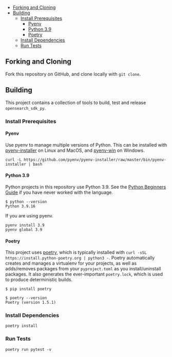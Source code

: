 - [Forking and Cloning](#forking-and-cloning)
- [Building](#building)
  - [Install Prerequisites](#install-prerequisites)
    - [Pyenv](#pyenv)
    - [Python 3.9](#python-39)
    - [Poetry](#poetry)
  - [Install Dependencies](#install-dependencies)
  - [Run Tests](#run-tests)

## Forking and Cloning

Fork this repository on GitHub, and clone locally with `git clone`.

## Building

This project contains a collection of tools to build, test and release `opensearch_sdk_py`.

### Install Prerequisites

#### Pyenv

Use pyenv to manage multiple versions of Python. This can be installed with [pyenv-installer](https://github.com/pyenv/pyenv-installer) on Linux and MacOS, and [pyenv-win](https://github.com/pyenv-win/pyenv-win#installation) on Windows.

```
curl -L https://github.com/pyenv/pyenv-installer/raw/master/bin/pyenv-installer | bash
```

#### Python 3.9

Python projects in this repository use Python 3.9. See the [Python Beginners Guide](https://wiki.python.org/moin/BeginnersGuide) if you have never worked with the language.

```
$ python --version
Python 3.9.16
```

If you are using pyenv.

```
pyenv install 3.9
pyenv global 3.9
```

#### Poetry

This project uses [poetry](https://python-poetry.org/), which is typically installed with `curl -sSL https://install.python-poetry.org | python3 -`. Poetry automatically creates and manages a virtualenv for your projects, as well as adds/removes packages from your `pyproject.toml` as you install/uninstall packages. It also generates the ever-important `poetry.lock`, which is used to produce deterministic builds.

```
$ pip install poetry

$ poetry --version
Poetry (version 1.5.1)
```

### Install Dependencies

```
poetry install
```

### Run Tests

```
poetry run pytest -v
```